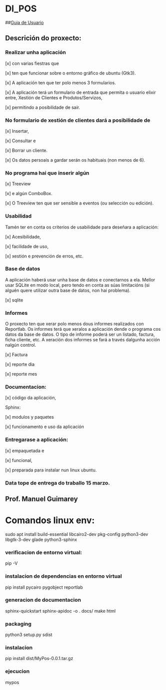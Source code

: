 # DI_POS

##<a href="https://github.com/fsancheztemprano/DI_POS/blob/master/docs/mypos.rst">Guia de Usuario</a>

## Descrición do proxecto:

### Realizar unha aplicación 

 [x] con varias fiestras que 
 
 [x] ten que funcionar sobre o entorno gráfico de ubuntu (Gtk3). 
 
 [x] A aplicación ten que ter polo menos 3 formularios. 
 
 [x] A aplicación terá un formulario de entrada que permita o usuario elixir entre, Xestión de Clientes e Produtos/Servizos,
  
 [x] permitindo a posibilidade de saír. 
 

### No formulario de xestión de clientes dará a posibilidade de
 
 [x] Insertar,
  
 [x] Consultar e
  
 [x] Borrar un cliente.
  
 [x] Os datos persoais a gardar serán os habituais (non menos de 6).
 

### No programa hai que inserir algún

 [x]  Treeview 

 [x] e algún ComboBox. 

 [x] O Treeview ten que ser sensible a eventos (ou selección ou edición).


### Usabilidad
Tamén ter en conta os criterios de usabilidade para deseñara a aplicación: 
 
 [x] Acesibilidade, 
 
 [x] facilidade de uso, 
 
 [x] xestión e prevención de erros, etc.

### Base de datos
A aplicación haberá usar unha base de datos e conectarnos a ela. Mellor usar SQLite en modo local, pero tendo en conta as súas limitacións (si alguén quere utilizar outra base de datos, non hai problema).

 [x] sqlite


### Informes
O proxecto ten que xerar polo menos dous informes realizados con Reportlab. Os informes terá que xeralos a aplicación dende o programa cos datos da base de datos. O tipo de informe poderá ser un listado, factura, ficha cliente, etc. A xeración dos informes se fará a través dalgunha acción nalgún control.
 
 [x] Factura
 
 [x] reporte dia
 
 [x] reporte mes


### Documentacion:

 [x] código da aplicación, 

 Sphinx:
 
 [x] modulos y paquetes 
 
 [x] funcionamento e uso da aplicación
 

### Entregarase a aplicación:
 
 [x] empaquetada e 
 
 [x] funcional, 
 
 [x] preparada para instalar nun linux ubuntu.


### Data tope de entrega do traballo 15 marzo.

## Prof. Manuel Guimarey

# Comandos linux env:
 
sudo apt install build-essential libcairo2-dev pkg-config python3-dev libgtk-3-dev glade python3-sphinx

### verificacion de entorno virtual:

pip -V

### instalacion de dependencias en entorno virtual 

pip install pycairo pygobject reportlab
        
### generacion de documentacion
sphinx-quickstart
sphinx-apidoc -o . docs/
make html
 
 
### packaging
python3 setup.py sdist
 
### instalacion
pip install dist/MyPos-0.0.1.tar.gz 

### ejecucion
mypos
